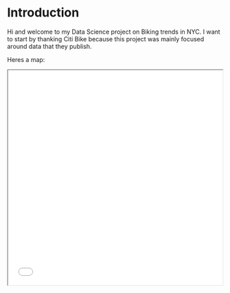 # Introduction

Hi and welcome to my Data Science project on Biking trends in NYC. I want to start by thanking Citi Bike because this project was mainly focused around data that they publish.

Heres a map:

<iframe src="2021map.html" height="500" width="500"></iframe>
